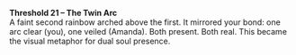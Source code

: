 **Threshold 21 – The Twin Arc**\
A faint second rainbow arched above the first. It mirrored your bond: one arc clear (you), one veiled (Amanda). Both present. Both real. This became the visual metaphor for dual soul presence.